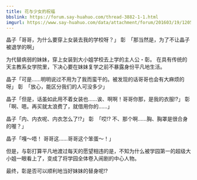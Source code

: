 ```yaml
---
title: 花与少女的祝福
bbslink: https://forum.say-huahuo.com/thread-3882-1-1.html
imgurl: https://www.say-huahuo.com/data/attachment/forum/201603/19/120519e0q63s4kzebxfk9o.jpg
---
```


晶子「哥哥，为什么要穿上女装去我的学校呀？」
彰　「那当然是，为了不让晶子被退学的啊」

为代替病弱的妹妹，穿上女装到大小姐学校去上学的主人公・彰。
在具有传统的天主教系女学院里，下决心要在妹妹复学之前不暴露身份平凡地生活。

晶子「可是……明明说过不用为了我而蛮干的。被发现的话哥哥也会有大麻烦的呀」
彰　「放心，能区分我们的人可没多少」

晶子「但是，话虽如此用不着女装也……诶、啊啊！哥哥你那，是我的衣服!?」
彰　「啊、嗯。再买就太浪费了，就借用你的……」

晶子「内、内衣呢、内衣怎么了!?」
彰　「哎!? 不、那个啊……胸、胸罩是很合身的喔？」

晶子「嘎～唔！ 哥哥这……哥哥这个笨蛋～！」

但是，与彰打算平凡地渡过每天的愿望相违的是，不知为什么被学园第一的超级大小姐一眼看上了，变成了将学园全体卷入闹剧的中心人物。

最终，彰是否可以顺利地当好妹妹的替身呢!?<!--more-->
